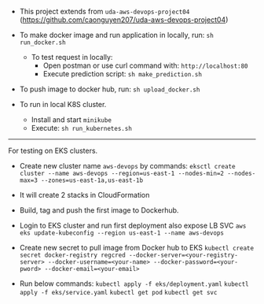 - This project extends from `uda-aws-devops-project04` (https://github.com/caonguyen207/uda-aws-devops-project04)

- To make docker image and run application in locally, run: `sh run_docker.sh`
  - To test request in locally:
    - Open postman or use curl command with: `http://localhost:80`
    - Execute prediction script: `sh make_prediction.sh`
- To push image to docker hub, run: `sh upload_docker.sh`
- To run in local K8S cluster.
  - Install and start `minikube`
  - Execute: `sh run_kubernetes.sh`

---
For testing on EKS clusters.
- Create new cluster name `aws-devops` by commands: `eksctl create cluster --name aws-devops --region=us-east-1 --nodes-min=2 --nodes-max=3 --zones=us-east-1a,us-east-1b`
- It will create 2 stacks in CloudFormation

- Build, tag and push the first image to Dockerhub.

- Login to EKS cluster and run first deployment also expose LB SVC
`aws eks update-kubeconfig --region us-east-1 --name aws-devops`

- Create new secret to pull image from Docker hub to EKS
`kubectl create secret docker-registry regcred --docker-server=<your-registry-server> --docker-username=<your-name> --docker-password=<your-pword> --docker-email=<your-email>`

- Run below commands:
`kubectl apply -f eks/deployment.yaml`
`kubectl apply -f eks/service.yaml`
`kubectl get pod`
`kubectl get svc`